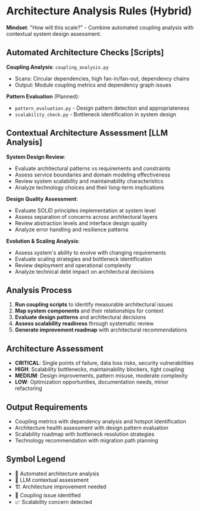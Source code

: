 # Architecture Analysis Rules (Hybrid)

**Mindset**: "How will this scale?" - Combine automated coupling analysis with contextual system design assessment.

## Automated Architecture Checks [Scripts]

**Coupling Analysis**: `coupling_analysis.py`
- Scans: Circular dependencies, high fan-in/fan-out, dependency chains
- Output: Module coupling metrics and dependency graph issues

**Pattern Evaluation** (Planned):
- `pattern_evaluation.py` - Design pattern detection and appropriateness
- `scalability_check.py` - Bottleneck identification in system design

## Contextual Architecture Assessment [LLM Analysis]

**System Design Review**:
- Evaluate architectural patterns vs requirements and constraints
- Assess service boundaries and domain modeling effectiveness
- Review system scalability and maintainability characteristics
- Analyze technology choices and their long-term implications

**Design Quality Assessment**:
- Evaluate SOLID principles implementation at system level
- Assess separation of concerns across architectural layers
- Review abstraction levels and interface design quality
- Analyze error handling and resilience patterns

**Evolution & Scaling Analysis**:
- Assess system's ability to evolve with changing requirements
- Evaluate scaling strategies and bottleneck identification
- Review deployment and operational complexity
- Analyze technical debt impact on architectural decisions

## Analysis Process
1. **Run coupling scripts** to identify measurable architectural issues
2. **Map system components** and their relationships for context
3. **Evaluate design patterns** and architectural decisions
4. **Assess scalability readiness** through systematic review
5. **Generate improvement roadmap** with architectural recommendations

## Architecture Assessment
- **CRITICAL**: Single points of failure, data loss risks, security vulnerabilities
- **HIGH**: Scalability bottlenecks, maintainability blockers, tight coupling
- **MEDIUM**: Design improvements, pattern misuse, moderate complexity
- **LOW**: Optimization opportunities, documentation needs, minor refactoring

## Output Requirements
- Coupling metrics with dependency analysis and hotspot identification
- Architecture health assessment with design pattern evaluation
- Scalability roadmap with bottleneck resolution strategies
- Technology recommendation with migration path planning

## Symbol Legend
- 🤖 Automated architecture analysis
- 🧠 LLM contextual assessment
- 🏗 Architecture improvement needed
- 🔗 Coupling issue identified
- 📈 Scalability concern detected